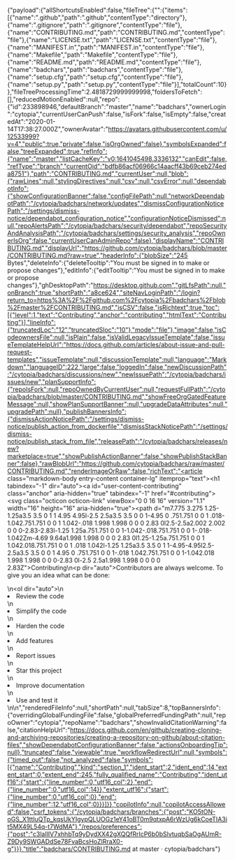 {"payload":{"allShortcutsEnabled":false,"fileTree":{"":{"items":[{"name":".github","path":".github","contentType":"directory"},{"name":".gitignore","path":".gitignore","contentType":"file"},{"name":"CONTRIBUTING.md","path":"CONTRIBUTING.md","contentType":"file"},{"name":"LICENSE.txt","path":"LICENSE.txt","contentType":"file"},{"name":"MANIFEST.in","path":"MANIFEST.in","contentType":"file"},{"name":"Makefile","path":"Makefile","contentType":"file"},{"name":"README.md","path":"README.md","contentType":"file"},{"name":"badchars","path":"badchars","contentType":"file"},{"name":"setup.cfg","path":"setup.cfg","contentType":"file"},{"name":"setup.py","path":"setup.py","contentType":"file"}],"totalCount":10}},"fileTreeProcessingTime":2.4818729999999998,"foldersToFetch":[],"reducedMotionEnabled":null,"repo":{"id":233898946,"defaultBranch":"master","name":"badchars","ownerLogin":"cytopia","currentUserCanPush":false,"isFork":false,"isEmpty":false,"createdAt":"2020-01-14T17:38:27.000Z","ownerAvatar":"https://avatars.githubusercontent.com/u/12533999?v=4","public":true,"private":false,"isOrgOwned":false},"symbolsExpanded":false,"treeExpanded":true,"refInfo":{"name":"master","listCacheKey":"v0:1641045498.3336132","canEdit":false,"refType":"branch","currentOid":"bdfb86acf06966c14aacff43b69ceb274eda8751"},"path":"CONTRIBUTING.md","currentUser":null,"blob":{"rawLines":null,"stylingDirectives":null,"csv":null,"csvError":null,"dependabotInfo":{"showConfigurationBanner":false,"configFilePath":null,"networkDependabotPath":"/cytopia/badchars/network/updates","dismissConfigurationNoticePath":"/settings/dismiss-notice/dependabot_configuration_notice","configurationNoticeDismissed":null,"repoAlertsPath":"/cytopia/badchars/security/dependabot","repoSecurityAndAnalysisPath":"/cytopia/badchars/settings/security_analysis","repoOwnerIsOrg":false,"currentUserCanAdminRepo":false},"displayName":"CONTRIBUTING.md","displayUrl":"https://github.com/cytopia/badchars/blob/master/CONTRIBUTING.md?raw=true","headerInfo":{"blobSize":"245 Bytes","deleteInfo":{"deleteTooltip":"You must be signed in to make or propose changes"},"editInfo":{"editTooltip":"You must be signed in to make or propose changes"},"ghDesktopPath":"https://desktop.github.com","gitLfsPath":null,"onBranch":true,"shortPath":"a8ce624","siteNavLoginPath":"/login?return_to=https%3A%2F%2Fgithub.com%2Fcytopia%2Fbadchars%2Fblob%2Fmaster%2FCONTRIBUTING.md","isCSV":false,"isRichtext":true,"toc":[{"level":1,"text":"Contributing","anchor":"contributing","htmlText":"Contributing"}],"lineInfo":{"truncatedLoc":"12","truncatedSloc":"10"},"mode":"file"},"image":false,"isCodeownersFile":null,"isPlain":false,"isValidLegacyIssueTemplate":false,"issueTemplateHelpUrl":"https://docs.github.com/articles/about-issue-and-pull-request-templates","issueTemplate":null,"discussionTemplate":null,"language":"Markdown","languageID":222,"large":false,"loggedIn":false,"newDiscussionPath":"/cytopia/badchars/discussions/new","newIssuePath":"/cytopia/badchars/issues/new","planSupportInfo":{"repoIsFork":null,"repoOwnedByCurrentUser":null,"requestFullPath":"/cytopia/badchars/blob/master/CONTRIBUTING.md","showFreeOrgGatedFeatureMessage":null,"showPlanSupportBanner":null,"upgradeDataAttributes":null,"upgradePath":null},"publishBannersInfo":{"dismissActionNoticePath":"/settings/dismiss-notice/publish_action_from_dockerfile","dismissStackNoticePath":"/settings/dismiss-notice/publish_stack_from_file","releasePath":"/cytopia/badchars/releases/new?marketplace=true","showPublishActionBanner":false,"showPublishStackBanner":false},"rawBlobUrl":"https://github.com/cytopia/badchars/raw/master/CONTRIBUTING.md","renderImageOrRaw":false,"richText":"<article class=\"markdown-body entry-content container-lg\" itemprop=\"text\"><h1 tabindex=\"-1\" dir=\"auto\"><a id=\"user-content-contributing\" class=\"anchor\" aria-hidden=\"true\" tabindex=\"-1\" href=\"#contributing\"><svg class=\"octicon octicon-link\" viewBox=\"0 0 16 16\" version=\"1.1\" width=\"16\" height=\"16\" aria-hidden=\"true\"><path d=\"m7.775 3.275 1.25-1.25a3.5 3.5 0 1 1 4.95 4.95l-2.5 2.5a3.5 3.5 0 0 1-4.95 0 .751.751 0 0 1 .018-1.042.751.751 0 0 1 1.042-.018 1.998 1.998 0 0 0 2.83 0l2.5-2.5a2.002 2.002 0 0 0-2.83-2.83l-1.25 1.25a.751.751 0 0 1-1.042-.018.751.751 0 0 1-.018-1.042Zm-4.69 9.64a1.998 1.998 0 0 0 2.83 0l1.25-1.25a.751.751 0 0 1 1.042.018.751.751 0 0 1 .018 1.042l-1.25 1.25a3.5 3.5 0 1 1-4.95-4.95l2.5-2.5a3.5 3.5 0 0 1 4.95 0 .751.751 0 0 1-.018 1.042.751.751 0 0 1-1.042.018 1.998 1.998 0 0 0-2.83 0l-2.5 2.5a1.998 1.998 0 0 0 0 2.83Z\"></path></svg></a>Contributing</h1>\n<p dir=\"auto\">Contributors are always welcome. To give you an idea what can be done:</p>\n<ol dir=\"auto\">\n<li>Review the code</li>\n<li>Simplify the code</li>\n<li>Harden the code</li>\n<li>Add features</li>\n<li>Report issues</li>\n<li>Star this project</li>\n<li>Improve documentation</li>\n<li>Use and test it</li>\n</ol>\n</article>","renderedFileInfo":null,"shortPath":null,"tabSize":8,"topBannersInfo":{"overridingGlobalFundingFile":false,"globalPreferredFundingPath":null,"repoOwner":"cytopia","repoName":"badchars","showInvalidCitationWarning":false,"citationHelpUrl":"https://docs.github.com/en/github/creating-cloning-and-archiving-repositories/creating-a-repository-on-github/about-citation-files","showDependabotConfigurationBanner":false,"actionsOnboardingTip":null},"truncated":false,"viewable":true,"workflowRedirectUrl":null,"symbols":{"timed_out":false,"not_analyzed":false,"symbols":[{"name":"Contributing","kind":"section_1","ident_start":2,"ident_end":14,"extent_start":0,"extent_end":245,"fully_qualified_name":"Contributing","ident_utf16":{"start":{"line_number":0,"utf16_col":2},"end":{"line_number":0,"utf16_col":14}},"extent_utf16":{"start":{"line_number":0,"utf16_col":0},"end":{"line_number":12,"utf16_col":0}}}]}},"copilotInfo":null,"copilotAccessAllowed":false,"csrf_tokens":{"/cytopia/badchars/branches":{"post":"KO5tON-oGS_X1ttIuQTp_kqsUkYIgypQLUOGz1eY41oBT0m9qtxpA6rWzUg6kCoeTIA3it5MX49L54q-t7WdMA"},"/repos/preferences":{"post":"c3laIlIV7xhhbTq9yDydXX42gXQQfRrIcP6b0bSlvtuqbSaOgAUmR-Z9Dy9SWGADdSe78FvaBcsHoZlRraX0-g"}}},"title":"badchars/CONTRIBUTING.md at master · cytopia/badchars"}